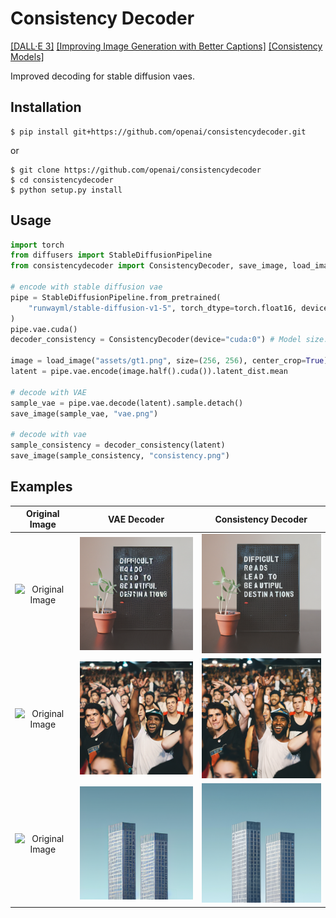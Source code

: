 # Consistency Decoder

[[DALL·E 3]](https://openai.com/dall-e-3)
[[Improving Image Generation with Better Captions]](https://cdn.openai.com/papers/dall-e-3.pdf)
[[Consistency Models]](https://arxiv.org/abs/2303.01469)

Improved decoding for stable diffusion vaes.

## Installation

```
$ pip install git+https://github.com/openai/consistencydecoder.git
```
or
```
$ git clone https://github.com/openai/consistencydecoder
$ cd consistencydecoder
$ python setup.py install
```

## Usage

```python
import torch
from diffusers import StableDiffusionPipeline
from consistencydecoder import ConsistencyDecoder, save_image, load_image

# encode with stable diffusion vae
pipe = StableDiffusionPipeline.from_pretrained(
    "runwayml/stable-diffusion-v1-5", torch_dtype=torch.float16, device="cuda:0"
)
pipe.vae.cuda()
decoder_consistency = ConsistencyDecoder(device="cuda:0") # Model size: 2.49 GB

image = load_image("assets/gt1.png", size=(256, 256), center_crop=True) # alternatively, one can provide image url
latent = pipe.vae.encode(image.half().cuda()).latent_dist.mean

# decode with VAE
sample_vae = pipe.vae.decode(latent).sample.detach()
save_image(sample_vae, "vae.png")

# decode with vae
sample_consistency = decoder_consistency(latent)
save_image(sample_consistency, "consistency.png")
```

## Examples
 Original Image | VAE Decoder | Consistency Decoder |
:---:|:---:|:---:|
![Original Image](assets/gt1.png) | ![VAE Image](assets/vae1.png) | ![Consistency Image](assets/consistency1.png) |
![Original Image](assets/gt2.png) | ![VAE Image](assets/vae2.png) | ![Consistency Image](assets/consistency2.png) |
![Original Image](assets/gt3.png) | ![VAE Image](assets/vae3.png) | ![Consistency Image](assets/consistency3.png) |

